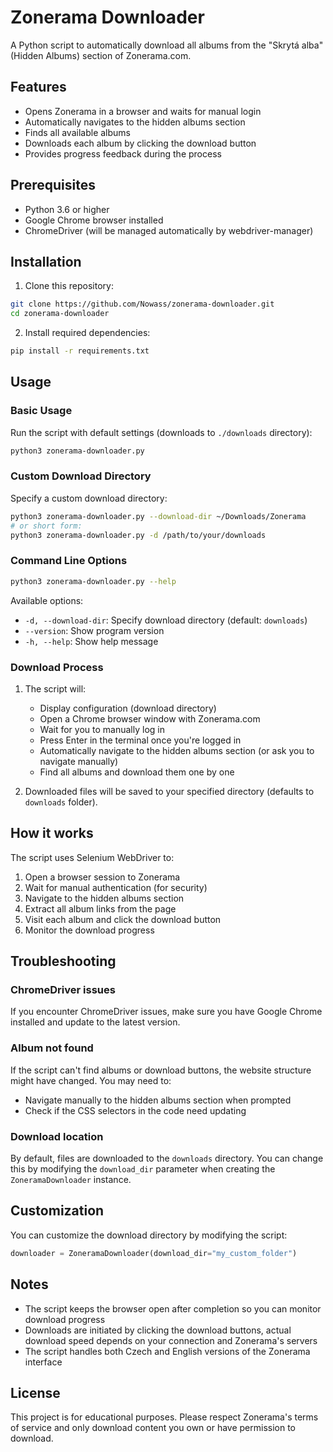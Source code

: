 # Zonerama Downloader

A Python script to automatically download all albums from the "Skrytá alba" (Hidden Albums) section of Zonerama.com.

## Features

- Opens Zonerama in a browser and waits for manual login
- Automatically navigates to the hidden albums section
- Finds all available albums
- Downloads each album by clicking the download button
- Provides progress feedback during the process

## Prerequisites

- Python 3.6 or higher
- Google Chrome browser installed
- ChromeDriver (will be managed automatically by webdriver-manager)

## Installation

1. Clone this repository:

```bash
git clone https://github.com/Nowass/zonerama-downloader.git
cd zonerama-downloader
```

2. Install required dependencies:

```bash
pip install -r requirements.txt
```

## Usage

### Basic Usage

Run the script with default settings (downloads to `./downloads` directory):

```bash
python3 zonerama-downloader.py
```

### Custom Download Directory

Specify a custom download directory:

```bash
python3 zonerama-downloader.py --download-dir ~/Downloads/Zonerama
# or short form:
python3 zonerama-downloader.py -d /path/to/your/downloads
```

### Command Line Options

```bash
python3 zonerama-downloader.py --help
```

Available options:
- `-d, --download-dir`: Specify download directory (default: `downloads`)
- `--version`: Show program version
- `-h, --help`: Show help message

### Download Process

1. The script will:

   - Display configuration (download directory)
   - Open a Chrome browser window with Zonerama.com
   - Wait for you to manually log in
   - Press Enter in the terminal once you're logged in
   - Automatically navigate to the hidden albums section (or ask you to navigate manually)
   - Find all albums and download them one by one

2. Downloaded files will be saved to your specified directory (defaults to `downloads` folder).

## How it works

The script uses Selenium WebDriver to:

1. Open a browser session to Zonerama
2. Wait for manual authentication (for security)
3. Navigate to the hidden albums section
4. Extract all album links from the page
5. Visit each album and click the download button
6. Monitor the download progress

## Troubleshooting

### ChromeDriver issues

If you encounter ChromeDriver issues, make sure you have Google Chrome installed and update to the latest version.

### Album not found

If the script can't find albums or download buttons, the website structure might have changed. You may need to:

- Navigate manually to the hidden albums section when prompted
- Check if the CSS selectors in the code need updating

### Download location

By default, files are downloaded to the `downloads` directory. You can change this by modifying the `download_dir` parameter when creating the `ZoneramaDownloader` instance.

## Customization

You can customize the download directory by modifying the script:

```python
downloader = ZoneramaDownloader(download_dir="my_custom_folder")
```

## Notes

- The script keeps the browser open after completion so you can monitor download progress
- Downloads are initiated by clicking the download buttons, actual download speed depends on your connection and Zonerama's servers
- The script handles both Czech and English versions of the Zonerama interface

## License

This project is for educational purposes. Please respect Zonerama's terms of service and only download content you own or have permission to download.
